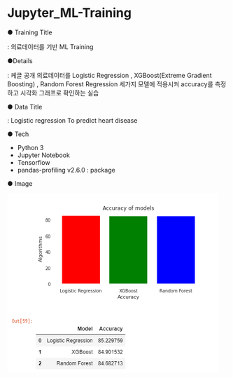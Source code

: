 # Jupyter_ML-Training

● Training Title

: 의료데이터를 기반  ML Training

●Details

: 케글 공개 의료데이터를 Logistic Regression , XGBoost(Extreme Gradient Boosting) , Random Forest Regression 세가지 모델에 적용시켜 accuracy를 측정하고 시각화 그래프로 확인하는 실습

● Data Title

: Logistic regression To predict heart disease

● Tech

- Python 3
- Jupyter Notebook
- Tensorflow
- pandas-profiling v2.6.0 : package

● Image

<img src="https://github.com/HJNA-99/Jupyter_ML-Training/blob/main/ML_Training_Result.png">
